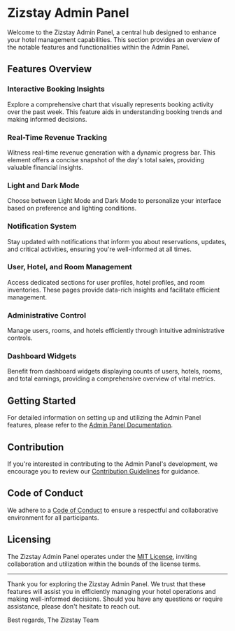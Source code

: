 # Zizstay Admin Panel

Welcome to the Zizstay Admin Panel, a central hub designed to enhance your hotel management capabilities. This section provides an overview of the notable features and functionalities within the Admin Panel.

## Features Overview

### Interactive Booking Insights

Explore a comprehensive chart that visually represents booking activity over the past week. This feature aids in understanding booking trends and making informed decisions.

### Real-Time Revenue Tracking

Witness real-time revenue generation with a dynamic progress bar. This element offers a concise snapshot of the day's total sales, providing valuable financial insights.

### Light and Dark Mode

Choose between Light Mode and Dark Mode to personalize your interface based on preference and lighting conditions.

### Notification System

Stay updated with notifications that inform you about reservations, updates, and critical activities, ensuring you're well-informed at all times.

### User, Hotel, and Room Management

Access dedicated sections for user profiles, hotel profiles, and room inventories. These pages provide data-rich insights and facilitate efficient management.

### Administrative Control

Manage users, rooms, and hotels efficiently through intuitive administrative controls.

### Dashboard Widgets

Benefit from dashboard widgets displaying counts of users, hotels, rooms, and total earnings, providing a comprehensive overview of vital metrics.

## Getting Started

For detailed information on setting up and utilizing the Admin Panel features, please refer to the [Admin Panel Documentation](./admin/README.md).

## Contribution

If you're interested in contributing to the Admin Panel's development, we encourage you to review our [Contribution Guidelines](../CONTRIBUTING.md) for guidance.

## Code of Conduct

We adhere to a [Code of Conduct](../CODE_OF_CONDUCT.md) to ensure a respectful and collaborative environment for all participants.

## Licensing

The Zizstay Admin Panel operates under the [MIT License](../LICENSE), inviting collaboration and utilization within the bounds of the license terms.

---

Thank you for exploring the Zizstay Admin Panel. We trust that these features will assist you in efficiently managing your hotel operations and making well-informed decisions. Should you have any questions or require assistance, please don't hesitate to reach out.

Best regards,
The Zizstay Team
